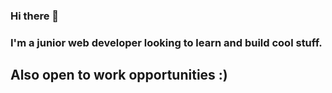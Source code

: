 ### Hi there 👋

<h3>I'm a junior web developer looking to learn and build cool stuff.</h3> 
<h2>Also open to work opportunities :)</h2>

